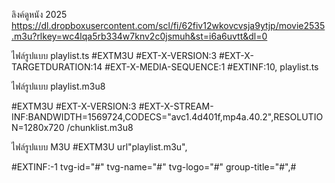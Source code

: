 
ลิงค์ดูหนัง 2025
https://dl.dropboxusercontent.com/scl/fi/62fiv12wkovcvsja9ytjp/movie2535.m3u?rlkey=wc4lqa5rb334w7knv2c0jsmuh&st=i6a6uvtt&dl=0

ไฟล์รูปแบบ playlist.ts
#EXTM3U
#EXT-X-VERSION:3
#EXT-X-TARGETDURATION:14
#EXT-X-MEDIA-SEQUENCE:1
#EXTINF:10,
playlist.ts


ไฟล์รูปแบบ playlist.m3u8

#EXTM3U
#EXT-X-VERSION:3
#EXT-X-STREAM-INF:BANDWIDTH=1569724,CODECS="avc1.4d401f,mp4a.40.2",RESOLUTION=1280x720
/chunklist.m3u8

ไฟล์รูปแบบ M3U
#EXTM3U url"playlist.m3u",

#EXTINF:-1 tvg-id="#" tvg-name="#" tvg-logo="#" group-title="#",#
#





